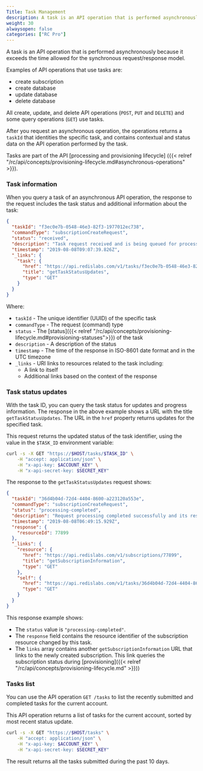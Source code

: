 ```yaml
---
Title: Task Management
description: A task is an API operation that is performed asynchronously because it exceeds the time allowed for the synchronous request/response model.
weight: 30
alwaysopen: false
categories: ["RC Pro"]
---
```

A task is an API operation that is performed asynchronously because it exceeds the time allowed for the synchronous request/response model.

Examples of API operations that use tasks are:

- create subscription
- create database
- update database
- delete database

All create, update, and delete API operations (`POST`, `PUT` and `DELETE`) and some query operations (`GET`) use tasks.

After you request an asynchronous operation, the operations returns a `taskId` that identities the specific task, and contains contextual and status data on the API operation performed by the task.

Tasks are part of the API [processing and provisioning lifecycle]
({{< relref "/rc/api/concepts/provisioning-lifecycle.md#asynchronous-operations" >}}).

### Task information

When you query a task of an asynchronous API operation,
the response to the request includes the task status and additional information about the task:

```json
{
  "taskId": "f3ec0e7b-0548-46e3-82f3-1977012ec738",
  "commandType": "subscriptionCreateRequest",
  "status": "received",
  "description": "Task request received and is being queued for processing.",
  "timestamp": "2019-08-08T09:07:39.826Z",
  "_links": {
    "task": {
      "href": "https://api.redislabs.com/v1/tasks/f3ec0e7b-0548-46e3-82f3-1977012ec738",
      "title": "getTaskStatusUpdates",
      "type": "GET"
    }
  }
}
```

Where:

- `taskId` - The unique identifier (UUID) of the specific task
- `commandType` - The request (command) type
- `status` - The [status]({{< relref "/rc/api/concepts/provisioning-lifecycle.md#provisioning-statuses">}}) of the task
- `description` - A description of the status
- `timestamp` - The time of the response in ISO-8601 date format and in the UTC timezone
- `_links` - URI links to resources related to the task including:
    - A link to itself
    - Additional links based on the context of the response

### Task status updates

With the task ID, you can query the task status for updates and progress information.
The response in the above example shows a URL with the title `getTaskStatusUpdates`.
The URL in the `href` property returns updates for the specified task.

This request returns the updated status of the task identifier, using the value in the `$TASK_ID` environment variable:

```bash
curl -s -X GET "https://$HOST/tasks/$TASK_ID" \
    -H "accept: application/json" \
    -H "x-api-key: $ACCOUNT_KEY" \
    -H "x-api-secret-key: $SECRET_KEY"
```

The response to the `getTaskStatusUpdates` request shows:

```json
{
  "taskId": "36d4b04d-72d4-4404-8600-a223120a553e",
  "commandType": "subscriptionCreateRequest",
  "status": "processing-completed",
  "description": "Request processing completed successfully and its resources are now being provisioned / de-provisioned.",
  "timestamp": "2019-08-08T06:49:15.929Z",
  "response": {
    "resourceId": 77899
  },
  "_links": {
    "resource": {
      "href": "https://api.redislabs.com/v1/subscriptions/77899",
      "title": "getSubscriptionInformation",
      "type": "GET"
    },
    "self": {
      "href": "https://api.redislabs.com/v1/tasks/36d4b04d-72d4-4404-8600-a223120a553e",
      "type": "GET"
    }
  }
}
```

This response example shows:

- The `status` value is `"processing-completed"`.
- The `response` field contains the resource identifier of the subscription resource changed by this task.
- The `links` array contains another `getSubscriptionInformation` URL that links to the newly created subscription.
    This link queries the subscription status during [provisioning]({{< relref "/rc/api/concepts/provisioning-lifecycle.md" >}}))

### Tasks list

You can use the API operation `GET /tasks` to list the recently submitted and completed tasks for the current account.

This API operation returns a list of tasks for the current account, sorted by most recent status update.

```bash
curl -s -X GET "https://$HOST/tasks" \
    -H "accept: application/json" \
    -H "x-api-key: $ACCOUNT_KEY" \
    -H "x-api-secret-key: $SECRET_KEY"
```

The result returns all the tasks submitted during the past 10 days.
